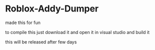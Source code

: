 # Roblox-Addy-Dumper
made this for fun

to compile this just download it and open it in visual studio and build it

this will be released after few days
